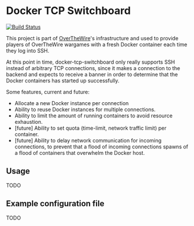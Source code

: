# Docker TCP Switchboard

[![Build Status](https://api.travis-ci.org/OverTheWireOrg/docker-tcp-switchboard.svg?branch=master)](https://travis-ci.org/OverTheWireOrg/docker-tcp-switchboard)

This project is part of [OverTheWire]'s infrastructure and used to provide
players of OverTheWire wargames with a fresh Docker container each time they
log into SSH.

At this point in time, docker-tcp-switchboard only really supports SSH instead
of arbitrary TCP connections, since it makes a connection to the backend and
expects to receive a banner in order to determine that the Docker containers
has started up successfully.

Some features, current and future:

* Allocate a new Docker instance per connection
* Ability to reuse Docker instances for multiple connections.
* Ability to limit the amount of running containers to avoid resource exhaustion.
* [future] Ability to set quota (time-limit, network traffic limit) per container.
* [future] Ability to delay network communication for incoming connections, to
  prevent that a flood of incoming connections spawns of a flood of containers
  that overwhelm the Docker host.

## Usage

TODO

## Example configuration file

TODO


[OverTheWire]: http://overthewire.org

